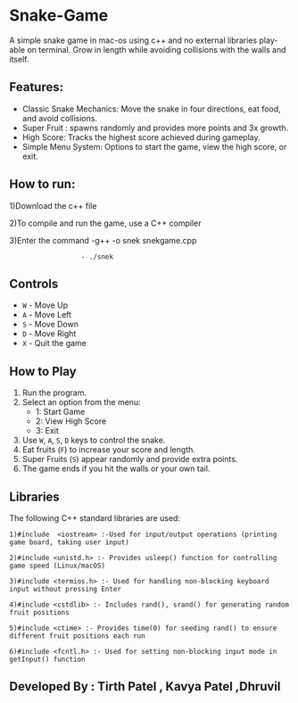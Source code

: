 # Snake-Game

A simple snake game in mac-os using c++ and no external libraries play-able on terminal. Grow in length while avoiding collisions with the walls and itself.

## Features:
  - Classic Snake Mechanics: Move the snake in four directions, eat food, and avoid collisions.
  - Super Fruit : spawns randomly and provides more points and 3x growth.
  - High Score: Tracks the highest score achieved during gameplay.
  - Simple Menu System: Options to start the game, view the high score, or exit.

## How to run:

  1)Download the c++ file
  
  2)To compile and run the game, use a C++ compiler
  
  3)Enter the command -g++ -o snek snekgame.cpp
  
                      - ./snek
## Controls
- `W` - Move Up  
- `A` - Move Left  
- `S` - Move Down  
- `D` - Move Right  
- `X` - Quit the game  

## How to Play
1. Run the program.
2. Select an option from the menu:
   - 1: Start Game  
   - 2: View High Score  
   - 3: Exit  
3. Use `W`, `A`, `S`, `D` keys to control the snake.
4. Eat fruits (`F`) to increase your score and length.
5. Super Fruits (`S`) appear randomly and provide extra points.
6. The game ends if you hit the walls or your own tail.

## Libraries

 The following C++ standard libraries are used:

    1)#include  <iostream> :-Used for input/output operations (printing game board, taking user input)

    2)#include <unistd.h> :- Provides usleep() function for controlling game speed (Linux/macOS)

    3)#include <termios.h> :- Used for handling non-blocking keyboard input without pressing Enter

    4)#include <cstdlib> :- Includes rand(), srand() for generating random fruit positions

    5)#include <ctime> :- Provides time(0) for seeding rand() to ensure different fruit positions each run

    6)#include <fcntl.h> :- Used for setting non-blocking input mode in getInput() function
    
## Developed By : Tirth Patel , Kavya Patel ,Dhruvil

